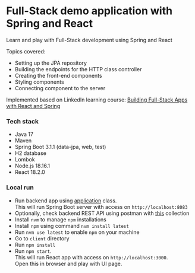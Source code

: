 # Full-Stack demo application with Spring and React
Learn and play with Full-Stack development using Spring and React

Topics covered:
- Setting up the JPA repository
- Building the endpoints for the HTTP class controller
- Creating the front-end components
- Styling components
- Connecting component to the server

Implemented based on LinkedIn learning course: 
[Building Full-Stack Apps with React and Spring](https://www.linkedin.com/learning/building-full-stack-apps-with-react-and-spring)

### Tech stack

- Java 17
- Maven
- Spring Boot 3.1.1 (data-jpa, web, test)
- H2 database
- Lombok
- Node.js 18.16.1
- React 18.2.0

### Local run

- Run backend app using [application](src/main/java/com/yevhent/fullstackdemo/FullStackDemoApplication.java) class.<br>
  This will run Spring Boot server with access on `http://localhost:8083`
- Optionally, check backend REST API using postman with [this](postman/backend-requests.json) collection
- Install `nvm` to manage `npm` installations
- Install `npm` using command `nvm install latest`
- Run `nvm use latest` to enable `npm` on your machine
- Go to `client` directory 
- Run `npm install`
- Run `npm start`.<br>
  This will run React app with access on `http://localhost:3000`.<br>
  Open this in browser and play with UI page.
